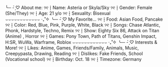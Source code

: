 ╰─ - ̗̀♡ About me:
୨୧┇Name: Asteria or Skyla/Sky
୨୧┇Gender: Female (She/They)
୨୧┇Age: 21 y/o
୨୧┇Sexuality: Bisexual  
⌣⌣⌣⌣⌣⌣⌣⌣⌣⌣⌣⌣ ‧₊˚✧
╰─ - ̗̀♡ My Favorite...
୨୧┇Food: Asian Food, Pancake
୨୧┇Color: Red, Blue, Pink, Purple, White, Black
୨୧┇Songs: Chase Atlantic, Phonk, Hardstyle, Techno, Remix
୨୧┇Show: Eighty Six 86, Attack on Titan (Anime) , Horror
୨୧┇Games: Pony Town, Path of Titans, Genshin Impact, H:SR, WuWa, Warframe, Roblox
⌣⌣⌣⌣⌣⌣⌣⌣⌣⌣⌣⌣ ‧₊˚✧
╰─ - ̗̀♡ Interests & More!
୨୧┇Likes: Anime, Games, Friends/Family, Animals, Music, Creepypasta, Drawing, Reading
୨୧┇Dislikes: Fake Friends, School (Vocational school)
୨୧┇Birthday: Oct. 18
୨୧┇Timezone: Germany
